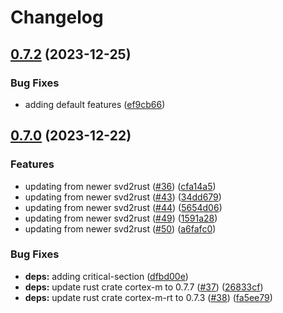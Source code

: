 # Changelog

## [0.7.2](https://github.com/xmc-rs/xmc4800/compare/v0.7.1...v0.7.2) (2023-12-25)


### Bug Fixes

* adding default features ([ef9cb66](https://github.com/xmc-rs/xmc4800/commit/ef9cb66f02cdc8803b87e50c59cebb3714c6a66a))

## [0.7.0](https://github.com/xmc-rs/xmc4800/compare/v0.6.0...v0.7.0) (2023-12-22)


### Features

* updating from newer svd2rust ([#36](https://github.com/xmc-rs/xmc4800/issues/36)) ([cfa14a5](https://github.com/xmc-rs/xmc4800/commit/cfa14a5211ed11e95b1a3aa27c94100e79ffd043))
* updating from newer svd2rust ([#43](https://github.com/xmc-rs/xmc4800/issues/43)) ([34dd679](https://github.com/xmc-rs/xmc4800/commit/34dd6797cc76e2f279f2e77b44cf93fd8e6a8de1))
* updating from newer svd2rust ([#44](https://github.com/xmc-rs/xmc4800/issues/44)) ([5654d06](https://github.com/xmc-rs/xmc4800/commit/5654d0652ac5546ff1d0cc6da8ea88af4b35718e))
* updating from newer svd2rust ([#49](https://github.com/xmc-rs/xmc4800/issues/49)) ([1591a28](https://github.com/xmc-rs/xmc4800/commit/1591a280a02f62e0696057469d53c1e39cb8df15))
* updating from newer svd2rust ([#50](https://github.com/xmc-rs/xmc4800/issues/50)) ([a6fafc0](https://github.com/xmc-rs/xmc4800/commit/a6fafc078d8e176c29eed2cbbe44b670bf9c6c8f))


### Bug Fixes

* **deps:** adding critical-section ([dfbd00e](https://github.com/xmc-rs/xmc4800/commit/dfbd00e97fc745b07be01056c7df3897898ff446))
* **deps:** update rust crate cortex-m to 0.7.7 ([#37](https://github.com/xmc-rs/xmc4800/issues/37)) ([26833cf](https://github.com/xmc-rs/xmc4800/commit/26833cfa87ad95e6637b70db094e83b8798ce219))
* **deps:** update rust crate cortex-m-rt to 0.7.3 ([#38](https://github.com/xmc-rs/xmc4800/issues/38)) ([fa5ee79](https://github.com/xmc-rs/xmc4800/commit/fa5ee792ff7d116790018e3eefabd7956a9b5127))
